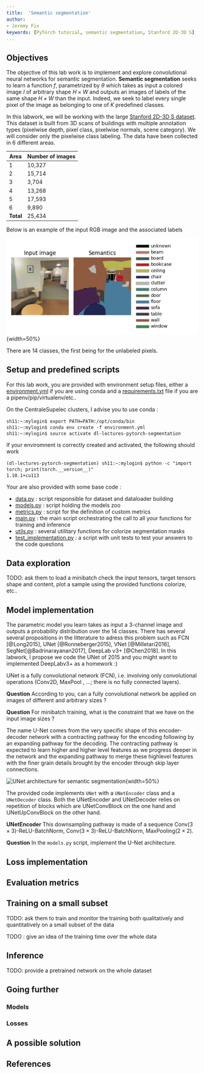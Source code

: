 ```yaml
---
title:  'Semantic segmentation'
author:
- Jeremy Fix
keywords: [PyTorch tutorial, semantic segmentation, Stanford 2D-3D S]
...
```


## Objectives

The objective of this lab work is to implement and explore convolutional neural networks for semantic segmentation. **Semantic segmentation** seeks to learn a function $f$, parametrized by $\theta$ which takes as input a colored image $I$ of arbitrary shape $H\times W$ and outputs an images of labels of the same shape $H \times W$ than the input. Indeed, we seek to label every single pixel of the image as belonging to one of $K$ predefined classes.

In this labwork, we will be working with the large [Stanford 2D-3D S dataset](http://buildingparser.stanford.edu/dataset.html). This dataset is built from 3D scans of buildings with multiple annotation types (pixelwise depth, pixel class, pixelwise normals, scene category). We will consider only the pixelwise class labeling. The data have been collected in 6 different areas. 

| Area | Number of images|
| ---  | --- |
| 1    | 10,327 |
| 2    | 15,714 |
| 3    | 3,704 |
| 4    | 13,268 |
| 5    | 17,593 |
| 6    | 9,890 |
| **Total** | 25,434 |

Below is an example of the input RGB image and the associated labels 

![Semantic segmentation : pixelwise classifcation](./data/01-pytorch-segmentation/sample.png){width=50%}

There are $14$ classes, the first being for the unlabeled pixels.

## Setup and predefined scripts

For this lab work, you are provided with environment setup files, either a [environment.yml](./data/01-pytorch-segmentation/environment.yml) if you are using conda and a [requirements.txt](./data/01-pytorch-segmentation/requirements.txt) file if you are a pipenv/pip/virtualenv/etc..

On the CentraleSupelec clusters, I advise you to use conda :

``` console
sh11:~:mylogin$ export PATH=PATH:/opt/conda/bin
sh11:~:mylogin$ conda env create -f environment.yml
sh11:~:mylogin$ source activate dl-lectures-pytorch-segmentation
```

If your enviromnent is correctly created and activated, the following should work 

```console
(dl-lectures-pytorch-segmentation) sh11:~:mylogin$ python -c "import torch; print(torch.__version__)"
1.10.1+cu113
```

Your are also provided with some base code :

- [data.py](https://raw.githubusercontent.com/jeremyfix/deeplearning-lectures/master/Labs/01-pytorch-segmentation/data.py) : script responsible for dataset and dataloader building
- [models.py](./data/01-pytorch-segmentation/models.py) : script holding the models zoo
- [metrics.py](./data/01-pytorch-segmentation/metrics.py) : script for the definition of custom metrics
- [main.py](./data/01-pytorch-segmentation/main.py) : the main script orchestrating the call to all your functions for training and inference
- [utils.py](./data/01-pytorch-segmentation/utils.py) : several utilitary functions for colorize segmentation masks
- [test_implementation.py](./data/01-pytorch-segmentation/test_implementation.py) : a script with unit tests to test your answers to the code questions



## Data exploration

TODO: ask them to load a minibatch check the input tensors, target tensors shape and content, plot a sample using the provided functions colorize, etc..

## Model implementation

The parametric model you learn takes as input a 3-channel image and outputs a probability distribution over the $14$
classes. There has several several propositions in the litterature to adress this problem such as FCN [@Long2015], UNet [@Ronneberger2015], VNet [@Milletari2016], SegNet[@Badrinarayanan2017], DeepLab v3+ [@Chen2018]. In this labwork, I propose we code the UNet of 2015 and you might want to implemented DeepLabv3+ as a homework :)

UNet is a fully convolutional network (FCN), i.e. involving only convolutional operations (Conv2D, MaxPool , ...; there is no fully connected layers). 

**Question** According to you, can a fully convolutional network be applied on images of different and arbitrary sizes ?

**Question** For minibatch training, what is the constraint that we have on the input image sizes ?

The name U-Net comes from the very specific shape of this encoder-decoder network with a contracting pathway for the
encoding following by an expanding pathway for the decoding. The contracting pathway is expected to learn higher and
higher level features as we progress deeper in the network and the expanding pathway to merge these highlevel features
with the finer grain details brought by the encoder through skip layer connections.

![UNet architecture for semantic segmentation](./latex/unet.png){width=50%}


The provided code implements `UNet` with a `UNetEncoder` class and a `UNetDecoder` class. Both the UNetEncoder and
UNetDecoder relies on repetition of blocks which are UNetConvBlock on the one hand and UNetUpConvBlock on the other
hand.

**UNetEncoder** This downsampling pathway is made of a sequence  Conv($3\times 3$)-ReLU-BatchNorm, Conv($3\times 3$)-ReLU-BatchNorm, MaxPooling($2\times 2$).

**Question** In the `models.py` script, implement the U-Net architecture. 

## Loss implementation

## Evaluation metrics

## Training on a small subset

TODO: ask them to train and monitor the training both qualitatively and quantitatively on a small subset of the data

TODO : give an idea of the training time over the whole data

## Inference

TODO: provide a pretrained network on the whole dataset

## Going further

### Models

### Losses

## A possible solution

## References
